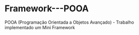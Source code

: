 # Framework---POOA
POOA (Programação Orientada a Objetos Avançado) - Trabalho implementado um Mini Framework
